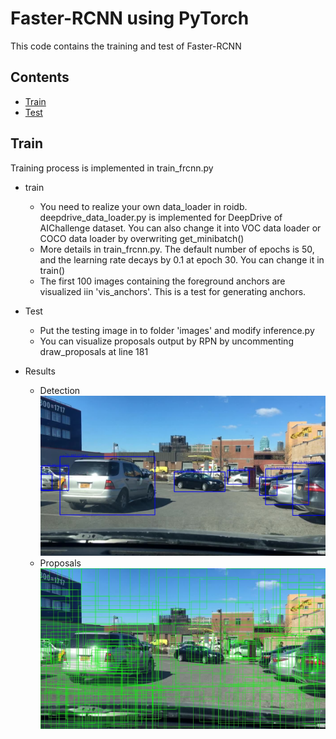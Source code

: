 Faster-RCNN using PyTorch
====
  This code contains the training and test of Faster-RCNN

## Contents
* [Train](#Train)
* [Test](#Test)


## Train
Training process is implemented in train_frcnn.py
* train
  - You need to realize your own data_loader in roidb. deepdrive_data_loader.py is implemented for DeepDrive of AIChallenge dataset. You can also change it into VOC data loader or COCO data loader by overwriting get_minibatch()
  - More details in train_frcnn.py. The default number of epochs is 50, and the learning rate decays by 0.1 at epoch 30. You can change it in train()
  - The first 100 images containing the foreground anchors are visualized iin 'vis_anchors'. This is a test for generating anchors.

* Test
  - Put the testing image in to folder 'images' and modify inference.py
  - You can visualize proposals output by RPN by uncommenting draw_proposals at line 181

* Results
  - Detection
![Load failed](https://github.com/yfji/pytorch-faster-rcnn/blob/master/detect.jpg?raw=true)
  - Proposals
![Load failed](https://github.com/yfji/pytorch-faster-rcnn/blob/master/proposals.jpg?raw=true)
